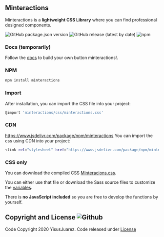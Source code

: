 ## Minteractions
Minteractions is a **lightweight CSS Library** where you can find professional designed components.

![GitHub package.json version](https://img.shields.io/github/package-json/v/YisusJuarez/Minteractions)
![GitHub release (latest by date)](https://img.shields.io/github/v/release/YisusJuarez/minteractions?color=red)
![npm](https://img.shields.io/npm/v/minteractions?color=green)
### Docs (**temporarily**)
Follow the [docs](https://yisusjuarez.github.io/Minteractions/) to build your own button minteractions!.
### NPM
```sh
npm install minteractions
```
### Import
After installation, you can import the CSS file into your project:

```sh
@import 'minteractions/css/minteractions.css'
```
### CDN
https://www.jsdelivr.com/package/npm/minteractions
You can import the css using CDN into your project:

```sh
<link rel="stylesheet" href="https://www.jsdelivr.com/package/npm/minteractions/css/minteractions.css">
```

### CSS only
You can download the compiled CSS [Minteracions.css](https://github.com/YisusJuarez/Minteractions/blob/master/css/minteractions.css). 

You can either use that file or download the Sass source files to customize the [variables](https://github.com/YisusJuarez/Minteractions/blob/master/sass/basics/_vars.scss).

There is **no JavaScript included** so you are free to develop the functions by yourself.

## Copyright and License ![Github](https://img.shields.io/github/license/YisusJuarez/Minteractions?logo=Github)

Code Copyright 2020 YisusJuarez. Code released under [License](https://github.com/YisusJuarez/Minteractions/blob/master/LICENSE.md)
